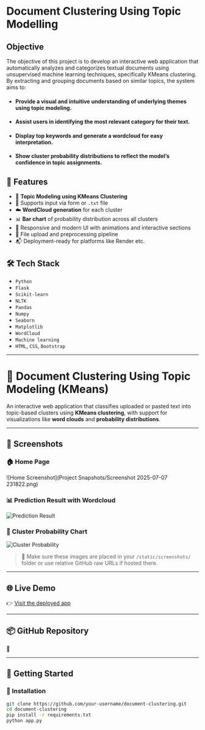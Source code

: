 
# Document Clustering Using Topic Modelling

## Objective

The objective of this project is to develop an interactive web application that automatically analyzes and categorizes textual documents using unsupervised machine learning techniques, specifically KMeans clustering. By extracting and grouping documents based on similar topics, the system aims to:

- #### Provide a visual and intuitive understanding of underlying themes using topic modeling.

- #### Assist users in identifying the most relevant category for their text.

- #### Display top keywords and generate a wordcloud for easy interpretation.

- #### Show cluster probability distributions to reflect the model’s confidence in topic assignments.

 
## 🚀 Features

- 🧠 **Topic Modeling using KMeans Clustering**
- 📄 Supports input via form or `.txt` file
- ☁️ **WordCloud generation** for each cluster
- 📊 **Bar chart** of probability distribution across all clusters
- 🎨 Responsive and modern UI with animations and interactive sections
- 📁 File upload and preprocessing pipeline
- 📬 Deployment-ready for platforms like Render etc.

## 🛠️ Tech Stack

- `Python`
- `Flask`
- `Scikit-learn`
- `NLTK`
- `Pandas`
- `Numpy`
- `Seaborn`
- `Matplotlib`
- `WordCloud`
- `Machine learning`
- `HTML`, `CSS`, `Bootstrap`

---

# 🧠 Document Clustering Using Topic Modeling (KMeans)

An interactive web application that classifies uploaded or pasted text into topic-based clusters using **KMeans clustering**, with support for visualizations like **word clouds** and **probability distributions**.

---

## 📸 Screenshots

### 🏠 Home Page
![Home Screenshot](Project Snapshots/Screenshot 2025-07-07 231822.png)

### 📊 Prediction Result with Wordcloud
![Prediction Result](static/screenshots/prediction.png)

### 🔢 Cluster Probability Chart
![Cluster Probability](static/screenshots/probability_chart.png)

> 📝 Make sure these images are placed in your `/static/screenshots/` folder or use relative GitHub raw URLs if hosted there.

---

## 🌐 Live Demo

👉 [Visit the deployed app](https://document-clustering-using-topic-modelling.onrender.com/)

---

## 📦 GitHub Repository

🔗 [](https://github.com/satendra27/Document-Clustering-Using-Topic-Modelling.git)

---

## 🚀 Getting Started

### 🔧 Installation

```bash
git clone https://github.com/your-username/document-clustering.git
cd document-clustering
pip install -r requirements.txt
python app.py


